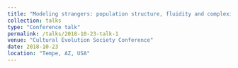 ```yaml
---
title: "Modeling strangers: population structure, fluidity and complexity in shared cultural systems"
collection: talks
type: "Conference talk"
permalink: /talks/2018-10-23-talk-1
venue: "Cultural Evolution Society Conference"
date: 2018-10-23
location: "Tempe, AZ, USA"
---
```

